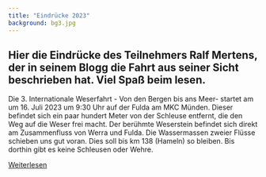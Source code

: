 ```yaml
---
title: "Eindrücke 2023"
background: bg3.jpg
---
```


Hier die Eindrücke des Teilnehmers Ralf Mertens, der in seinem Blogg die Fahrt aus seiner Sicht beschrieben hat. 
Viel Spaß beim lesen. 
-----------------------------------------------------------------------------------------------------------------------


Die 3. Internationale Weserfahrt - Von den Bergen bis ans Meer- startet am um 16. Juli 2023 um 9:30 Uhr auf der Fulda am MKC Münden. Dieser befindet sich ein paar hundert Meter von der Schleuse entfernt, die den Weg auf die Weser frei macht. Der berühmte Weserstein befindet sich direkt am Zusammenfluss von Werra und Fulda. Die Wassermassen zweier Flüsse schieben uns gut voran. Dies soll bis km 138 (Hameln) so bleiben. Bis dorthin gibt es keine Schleusen oder Wehre. 

<a href="https://kajakralf.blogspot.com/2023/07/3-int-weserfahrt-von-den-bergen-bis-ans.html" class="btn btn-outline-inverse btn-sm">Weiterlesen</a>


